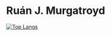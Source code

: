 # Ruán J. Murgatroyd

[![Top Langs](https://github-readme-stats.vercel.app/api/top-langs/?username=rjmurg&exclude_repo=CMPU1025-Work,Algortihms-Assignment)](https://github.com/anuraghazra/github-readme-stats)
